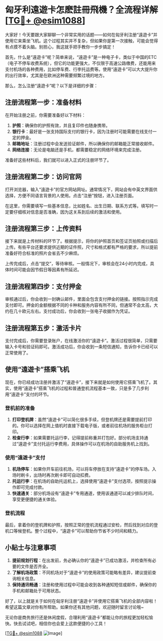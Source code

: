 # 匈牙利遠遊卡怎麽註冊飛機？全流程详解[[TG💪+ @esim1088](https://t.me/s/esim1088)]

大家好！今天要跟大家聊聊一个非常实用的话题——如何在匈牙利注册“遠遊卡”并使用它来乘坐飞机。这个过程其实并不复杂，但如果你是第一次接触，可能会觉得有点摸不着头脑。别担心，我这就手把手教你一步步搞定！

首先，什么是“遠遊卡”呢？简单来说，“遠遊卡”是一种电子卡，类似于中国的ETC（电子不停车收费系统），但它的功能更强大，不仅限于高速公路缴费，还能用来支付机场的各种费用，比如停车费、行李托运费等。使用“遠遊卡”可以大大提升你的出行效率，尤其是在欧洲这种需要频繁过境的地方。

那么，怎么注册“遠遊卡”呢？以下是详细的步骤：

## 注册流程第一步：准备材料

在开始注册之前，你需要准备好以下材料：
1. **护照**：确保你的护照有效，并且复印件也随身携带。
2. **银行卡**：最好是一张支持国际支付的银行卡，因为注册时可能需要在线支付一定的押金。
3. **邮箱地址**：注册过程中会发送验证邮件，所以确保你的邮箱能正常接收邮件。
4. **网络连接**：无论是电脑还是手机，都需要稳定的网络环境来完成注册。

准备好这些材料后，我们就可以进入正式的注册环节了。

## 注册流程第二步：访问官网

打开浏览器，输入“遠遊卡”的官方网站网址。通常情况下，网站会有中英文界面供选择，方便不同语言背景的人使用。点击“注册”按钮，进入注册页面。

在这里，你需要填写一些基本信息，比如姓名、出生日期、联系方式等。填写时一定要仔细核对信息是否准确，因为这关系到后续的激活和使用。

## 注册流程第三步：上传资料

接下来就是上传材料的环节了。根据提示，将你的护照首页和签证页拍照或扫描后上传。有些平台还要求提供近期的证件照，尺寸和格式都有严格的要求，所以提前准备好符合标准的照片会省去不少麻烦。

上传完成后，点击“提交”，等待审核。一般情况下，审核会在24小时内完成，具体时间可能会因节假日等因素有所延迟。

## 注册流程第四步：支付押金

审核通过后，你会收到一封确认邮件，里面会包含支付押金的链接。按照指示完成支付即可。押金的金额根据不同的卡种和服务内容有所不同，但通常不会太高，大约在几十欧元左右。支付成功后，你会收到一张电子收据作为凭证。

## 注册流程第五步：激活卡片

支付完成后，你需要登录账户，在线激活你的“遠遊卡”。激活过程很简单，只需要输入卡号和验证码即可。激活成功后，你会收到一条短信通知，告诉你卡已经可以正常使用了。

## 使用“遠遊卡”搭乘飞机

现在，你已经成功注册并激活了“遠遊卡”，接下来就是如何使用它搭乘飞机了。其实，使用“遠遊卡”搭乘飞机的过程和普通登机流程基本一致，只是多了几步利用“遠遊卡”支付的环节。

### 登机前的准备

1. **打印登机牌**：虽然“遠遊卡”可以简化很多手续，但登机牌还是需要提前打印的。你可以选择在网上值机时直接下载电子版，或者前往机场的服务柜台打印。
2. **检查行李**：如果需要托运行李，记得提前称重并打包好。部分机场支持通过“遠遊卡”支付托运行李费用，具体操作可以在机场的自助服务机上找到。

### 使用“遠遊卡”支付

1. **机场停车**：如果你开车前往机场，可以将车停放在支持“遠遊卡”的停车场。入场时刷卡，出场时再次刷卡即可自动扣费。
2. **托运行李**：在机场的自助托运机上，选择使用“遠遊卡”支付选项，按照提示操作即可完成付款。
3. **快速通关**：部分机场设有“遠遊卡”专用通道，使用该通道可以减少排队时间，享受更便捷的通关体验。

### 登机流程

最后，拿着你的登机牌和护照，按照正常的登机流程通过安检，然后找到对应的登机口等候登机。整个过程中，“遠遊卡”可以帮助你节省不少时间和精力。

## 小贴士与注意事项

1. **提前规划行程**：在出发前，务必确认你的“遠遊卡”已成功激活，并检查所有必要的文件是否齐全。
2. **了解机场政策**：不同机场对于“遠遊卡”的使用政策可能略有差异，建议提前查询相关信息。
3. **保持通讯畅通**：注册和使用过程中可能会收到各种通知短信或邮件，确保你的手机和邮箱处于可用状态。

好了，以上就是关于如何在匈牙利注册“遠遊卡”并使用它搭乘飞机的全部内容啦！希望这篇文章对你有所帮助。如果你还有其他问题，欢迎随时留言讨论哦~

无论你是商务旅行还是休闲度假，合理利用“遠遊卡”都能让你的旅程更加轻松愉快。快去试试吧，相信你也会爱上这款便捷的小工具！

[[TG💪+ @esim1088](https://t.me/s/esim1088) ![Image](https://i.postimg.cc/4NQfJmqS/Snipaste-2025-05-13-00-14-12.png)]